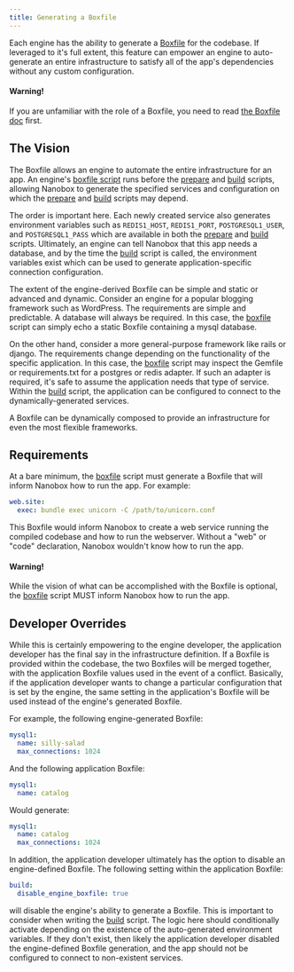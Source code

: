 ```yaml
---
title: Generating a Boxfile
---
```


Each engine has the ability to generate a [Boxfile](/getting-started/boxfile/) for the codebase. If leveraged to it's full extent, this feature can empower an engine to auto-generate an entire infrastructure to satisfy all of the app's dependencies without any custom configuration.

#### **Warning!**

If you are unfamiliar with the role of a Boxfile, you need to read [the Boxfile doc](/boxfile/) first.

## The Vision

The Boxfile allows an engine to automate the entire infrastructure for an app. An engine's [boxfile script](/engines/scripts/boxfile/) runs before the [prepare](/engines/scripts/prepare/) and [build](/engines/scripts/build/) scripts, allowing Nanobox to generate the specified services and configuration on which the [prepare](/engines/scripts/prepare) and [build](/engines/scripts/build) scripts may depend.

The order is important here. Each newly created service also generates environment variables such as `REDIS1_HOST`, `REDIS1_PORT`, `POSTGRESQL1_USER`, and `POSTGRESQL1_PASS` which are available in both the [prepare](/engines/scripts/prepare/) and [build](/engines/scripts/build/) scripts. Ultimately, an engine can tell Nanobox that this app needs a database, and by the time the [build](/engines/scripts/build/) script is called, the environment variables exist which can be used to generate application-specific connection configuration.

The extent of the engine-derived Boxfile can be simple and static or advanced and dynamic. Consider an engine for a popular blogging framework such as WordPress. The requirements are simple and predictable. A database will always be required. In this case, the [boxfile](/engines/scripts/boxfile) script can simply echo a static Boxfile containing a mysql database.

On the other hand, consider a more general-purpose framework like rails or django. The requirements change depending on the functionality of the specific application. In this case, the [boxfile](/engines/scripts/boxfile) script may inspect the Gemfile or requirements.txt for a postgres or redis adapter. If such an adapter is required, it's safe to assume the application needs that type of service. Within the [build](/engines/scripts/build) script, the application can be configured to connect to the dynamically-generated services.

A Boxfile can be dynamically composed to provide an infrastructure for even the most flexible frameworks.

## Requirements

At a bare minimum, the [boxfile](/engines/scripts/boxfile) script must generate a Boxfile that will inform Nanobox how to run the app. For example:

```yaml
web.site:
  exec: bundle exec unicorn -C /path/to/unicorn.conf
```

This Boxfile would inform Nanobox to create a web service running the compiled codebase and how to run the webserver. Without a "web" or "code" declaration, Nanobox wouldn't know how to run the app.

#### Warning!

While the vision of what can be accomplished with the Boxfile is optional, the [boxfile](/engines/scripts/boxfile) script MUST inform Nanobox how to run the app.

## Developer Overrides

While this is certainly empowering to the engine developer, the application developer has the final say in the infrastructure definition. If a Boxfile is provided within the codebase, the two Boxfiles will be merged together, with the application Boxfile values used in the event of a conflict. Basically, if the application developer wants to change a particular configuration that is set by the engine, the same setting in the application's Boxfile will be used instead of the engine's generated Boxfile.

For example, the following engine-generated Boxfile:

```yaml
mysql1:
  name: silly-salad
  max_connections: 1024
```

And the following application Boxfile:

```yaml
mysql1:
  name: catalog
```

Would generate:

```yaml
mysql1:
  name: catalog
  max_connections: 1024
```


In addition, the application developer ultimately has the option to disable an engine-defined Boxfile. The following setting within the application Boxfile:

```yaml
build:
  disable_engine_boxfile: true
```

will disable the engine's ability to generate a Boxfile. This is important to consider when writing the [build](/engines/scripts/build) script. The logic here should conditionally activate depending on the existence of the auto-generated environment variables. If they don't exist, then likely the application developer disabled the engine-defined Boxfile generation, and the app should not be configured to connect to non-existent services.
